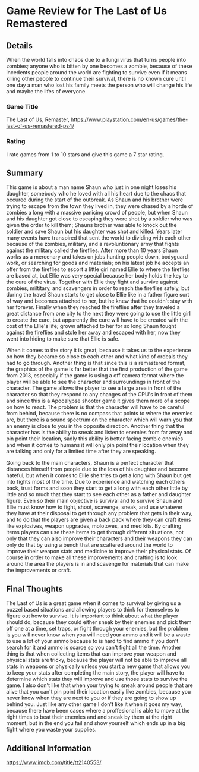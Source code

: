 # Game Review for The Last of Us Remastered

## Details

When the world falls into chaos due to a fungi virus that turns people into zombies; anyone who is bitten by one becomes a zombie, because
of these incedents people around the world are fighting to survive even if it means killing other people to continue their survival, there
is no known cure until one day a man who lost his family meets the person who will change his life and maybe the lifes of everyone.

### Game Title

The Last of Us, Remaster, https://www.playstation.com/en-us/games/the-last-of-us-remastered-ps4/

### Rating

I rate games from 1 to 10 stars and give this game a 7 star rating.

## Summary

This game is about a man name Shaun who just in one night loses his daughter, somebody who he loved with all his heart due to the chaos that
occured during the start of the outbreak. As Shaun and his brother were trying to escape from the town they lived in, they were chased by
a horde of zombies a long with a massive panicing crowd of people, but when Shaun and his daughter got close to escaping they were shot by
a soldier who was given the order to kill them; Shauns brother was able to knock out the soldier and save Shaun but his daughter was shot
and killed. Years later many events have transpired that sent the world to dividing with each other because of the zombies, military, and
a revoluntionary army that fights against the military called the fireflies. After more than 10 years Shaun works as a mercenary and takes 
on jobs hunting people down, bodyguard work, or searching for goods and materials; on his latest job he accepts an offer from the fireflies
to escort a little girl named Ellie to where the fireflies are based at, but Ellie was very special because her body holds the key to the cure
of the virus. Together with Ellie they fight and survive against zombies, miltitary, and scavengers in order to reach the fireflies
safely, but during the travel Shaun starts to get close to Ellie like in a father figure sort of way and becomes attached to her,
but he knew that he couldn't stay with her forever. Finally when they reached the fireflies after they traveled a great distance from one
city to the next they were going to use the little girl to create the cure, but apparently the cure will have to be created with the cost
of the Ellie's life; grown attached to her for so long Shaun fought against the fireflies and stole her away and escaped with her, now
they went into hiding to make sure that Ellie is safe.

When it comes to the story it is great, because it takes us to the experience on how they became so close to each other and what kind of 
ordeals they had to go through. Another thing is that since this is a remastered format, the graphics of the game is far better that the 
first production of the game from 2013, especially if the game is using a off camera format where the player will be able to see the character
and surroundings in front of the character. The game allows the player to see a large area in front of the character so that they respond
to any changes of the CPU's in front of them and since this is a Apocalypse shooter game it gives them more of a scope on how to react.
The problem is that the character will have to be careful from behind, because there is no compass that points to where the enemies are, but
there is a sound spectrum on the character which will warn you that an enemy is close to you in the opposite direction. Another thing that
the character has is the ability to sneak and listen to enemies from far away and pin point their location, sadly this ability is better
facing zombie enemies and when it comes to humans it will only pin point their location when they are talking and only for a limited time
after they are speaking.

Going back to the main characters, Shaun is a perfect character that distances himself from people due to the loss of his daughter and become
hateful, but when it comes to Ellie she tries to get a long with Shaun but get into fights most of the time. Due to experience 
and watching each others back, trust forms and soon they start to get a long with each other little by little and so much that they start
to see each other as a father and daughter figure. Even so their main objective is survival and to survive Shaun and Ellie must know how
to fight, shoot, scavenge, sneak, and use whatever they have at their disposal to get through any problem that gets in their way, and to 
do that the players are given a back pack where they can craft items like explosives, weapon upgrades, molotoves, and med kits. By crafting
items players can use these items to get through different situations, not only that they can also improve their characters and their weapons
they can only do that by using a bench that are scattered around the world to improve their weapon stats and medicine to improve their physical
stats. Of course in order to make all these improvements and crafting is to look around the area the players is in and scavenge for materials
that can make the improvements or craft.

## Final Thoughts

The Last of Us is a great game when it comes to survival by giving us a puzzel based situations and allowing players to think for themselves
to figure out how to survive. It is important to think about what the player should do, because they could either sneak by their enemies 
and pick them off one at a time, set traps, or fight through your enemies, but the problem is you will never know when you will need your
ammo and it will be a waste to use a lot of your ammo because to is hard to find ammo if you don't search for it and ammo is scarce so you
can't fight all the time. Another thing is that when collecting items that can improve your weapon and physical stats are tricky, because
the player will not be able to improve all stats in weapons or physically unless you start a new game that allows you to keep your stats
after completing the main story, the player will have to determine which stats they will improve and use those stats to survive the game.
I also don't like that when your trying to sneak around people that are alive that you can't pin point their location easily like zombies,
because you never know when they are next to you or if they are going to show up behind you. Just like any other game I don't like it when 
it goes my way, because there have been cases where a proffesional is able to move at the right times to beat their enemies and and sneak 
by them at the right moment, but in the end you fail and show yourself which ends up in a big fight where you waste your supplies.

## Additional Information

https://www.imdb.com/title/tt2140553/
